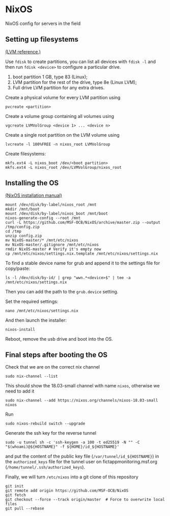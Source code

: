 # NixOS
NixOS config for servers in the field

## Setting up filesystems

[(LVM reference.)](https://www.digitalocean.com/community/tutorials/an-introduction-to-lvm-concepts-terminology-and-operations)

Use `fdisk` to create partitions, you can list all devices with `fdisk -l` and then run `fdisk <device>` to configure a particular drive.

1. boot partition 1 GB, type 83 (Linux);
2. LVM partition for the rest of the drive, type 8e (Linux LVM);
3. Full drive LVM partition for any extra drives.

Create a physical volume for every LVM partition using

```pvcreate <partition>```

Create a volume group containing all volumes using

```vgcreate LVMVolGroup <device 1> ... <device n>```

Create a single root partition on the LVM volume using

```lvcreate -l 100%FREE -n nixos_root LVMVolGroup```

Create filesystems:

```
mkfs.ext4 -L nixos_boot /dev/<boot partition>
mkfs.ext4 -L nixos_root /dev/LVMVolGroup/nixos_root
```

## Installing the OS

[(NixOS installation manual)](https://nixos.org/nixos/manual/index.html#sec-installation)

```
mount /dev/disk/by-label/nixos_root /mnt
mkdir /mnt/boot
mount /dev/disk/by-label/nixos_boot /mnt/boot
nixos-generate-config --root /mnt
curl -L https://github.com/MSF-OCB/NixOS/archive/master.zip --output /tmp/config.zip
cd /tmp
unzip config.zip
mv NixOS-master/* /mnt/etc/nixos
mv NixOS-master/.gitignore /mnt/etc/nixos
rmdir NixOS-master # Verify it's empty now
cp /mnt/etc/nixos/settings.nix.template /mnt/etc/nixos/settings.nix
```

To find a stable device name for grub and append it to the settings file for copy/paste:

```
ls -l /dev/disk/by-id/ | grep "wwn.*<device>$" | tee -a /mnt/etc/nixos/settings.nix
```

Then you can add the path to the `grub.device` setting.

Set the required settings:

```
nano /mnt/etc/nixos/settings.nix
```

And then launch the installer:

```
nixos-install
```

Reboot, remove the usb drive and boot into the OS.

## Final steps after booting the OS

Check that we are on the correct nix channel

```
sudo nix-channel --list
```

This should show the 18.03-small channel with name `nixos`, otherwise we need to add it

```
sudo nix-channel --add https://nixos.org/channels/nixos-18.03-small nixos
```

Run

```
sudo nixos-rebuild switch --upgrade
```

Generate the ssh key for the reverse tunnel

```
sudo -u tunnel sh -c 'ssh-keygen -a 100 -t ed25519 -N "" -C "$(whoami)@${HOSTNAME}" -f ${HOME}/id_${HOSTNAME}'
```

and put the content of the public key file (`/var/tunnel/id_${HOSTNAME}`) in the `authorized_keys` file for the tunnel user on fictappmonitoring.msf.org (`/home/tunnel/.ssh/authorized_keys`).

Finally, we will turn `/etc/nixos` into a git clone of this repository

```
git init
git remote add origin https://github.com/MSF-OCB/NixOS
git fetch
git checkout --force --track origin/master  # Force to overwrite local files
git pull --rebase
```

